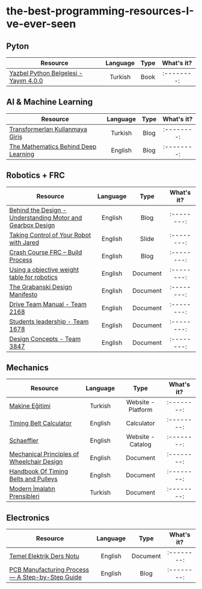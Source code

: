 # the-best-programming-resources-I-ve-ever-seen

## **Pyton**

| Resource                                                                                                                                                               | Language | Type               | What's it? |
| -------------                                                                                                                                                          |:--------:| :--------:         | :--------: |
| [Yazbel Python Belgelesi - Yayım 4.0.0](https://python-istihza.yazbel.com/YazbelPythonProgramlamaDiliBelgeleri.pdf)                                                    |Turkish   | Book               | :--------: |

## **AI & Machine Learning**

| Resource                                                                                                                                                               | Language | Type               | What's it? |
| -------------                                                                                                                                                          |:--------:| :--------:         | :--------: |
| [Transformerları Kullanmaya Giriş](https://devhunteryz.wordpress.com/2023/06/)                                                                                         |Turkish   | Blog               | :--------: |
| [The Mathematics Behind Deep Learning](https://towardsdatascience.com/the-mathematics-behind-deep-learning-f6c35a0fe077)                                               |English   | Blog               | :--------: |

## **Robotics + FRC**

| Resource                                                                                                                                                               | Language | Type               | What's it? |
| -------------                                                                                                                                                          |:--------:| :--------:         | :--------: |
| [Behind the Design - Understanding Motor and Gearbox Design](https://blog.thebluealliance.com/2013/06/24/behind-the-design-understanding-motor-and-gearbox-design/)    |English   | Blog               | :--------: |
| [Taking Control of Your Robot with Jared](https://www.team254.com/documents/control/)                                                                                  |English   | Slide              | :--------: |
| [Crash Course FRC – Build Process](https://blog.thebluealliance.com/2018/10/13/crash-course-frc-the-process/)                                                          |English   | Blog               | :--------: |
| [Using a objective weight table for robotics](https://drive.google.com/file/d/11hHG7IVczt1M-EPjxiVAP--f8LT3dun_/view?usp=share_link)                                   |English   | Document           | :--------: |
| [The Grabanski Design Manifesto](https://drive.google.com/file/d/1qvp9UgmDa8lYdGUF_-vY4Snd38uDkb9A/view?usp=sharing)                                                   |English   | Document           | :--------: |
| [Drive Team Manual - Team 2168](https://drive.google.com/file/d/1ZpICnB_NG1VWefQE_MdFJ-9CGDbOohn7/view?usp=sharing)                                                    |English   | Document           | :--------: |
| [Students leadership - Team 1678](https://drive.google.com/file/d/1tf0_RCNO7Xutx1AfHuDK88FuYVPL1Lfa/view?usp=sharing)                                                  |English   | Document           | :--------: |
| [Design Concepts - Team 3847](https://drive.google.com/file/d/12_hdCf-3bIsf3ewdeFdXtA1eKaS0UdrI/view?usp=share_link)                                                   |English   | Document           | :--------: |

## **Mechanics**

| Resource                                                                                                                                                               | Language | Type               | What's it? |
| -------------                                                                                                                                                          |:--------:| :--------:         | :--------: |
| [Makine Eğitimi](https://www.makinaegitimi.com/)                                                                                                                       |Turkish   | Website - Platform | :--------: |
| [Timing Belt Calculator](https://www.bbman.com/belt-length-calculator/)                                                                                                |English   | Calculator         | :--------: |
| [Schaeffler](https://medias.schaeffler.de)                                                                                                                             |English   | Website - Catalog  | :--------: |
| [Mechanical Principles of Wheelchair Design](https://drive.google.com/file/d/1RaSgrcUdQZfCRq4YGBvz6heHNDIRevco/view?usp=share_link)                                    |English   | Document           | :--------: |
| [Handbook Of Timing Belts and Pulleys](https://drive.google.com/file/d/1o6MbocEiKesJiYx5NoqQazcuerhuDASB/view?usp=share_link)                                          |English   | Document           | :--------: |
| [Modern İmalatın Prensibleri](https://drive.google.com/file/d/1EQvGCDc-mcnZ15CFIvlcAEAhPchJb0rn/view?usp=share_link)                                                   |Turkish   | Document           | :--------: |


## **Electronics**

| Resource                                                                                                                                                               | Language | Type               | What's it? |
| -------------                                                                                                                                                          |:--------:| :--------:         | :--------: |
| [Temel Elektrik Ders Notu](https://drive.google.com/file/d/1kyS7yX8Ha_Q004x2a7UGqT43rel2hJPD/view?usp=share_link)                                                      |English   | Document           | :--------: |
| [PCB Manufacturing Process — A Step-by-Step Guide](https://www.pcbcart.com/article/content/PCB-manufacturing-process.html)                                             |English   | Blog               | :--------: |
 
